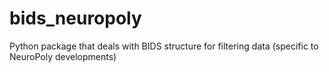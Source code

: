 # bids_neuropoly
Python package that deals with BIDS structure for filtering data (specific to NeuroPoly developments)
